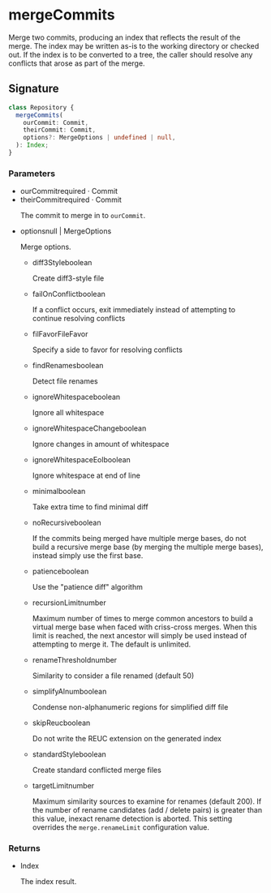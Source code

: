 # mergeCommits

Merge two commits, producing an index that reflects the result of
the merge. The index may be written as-is to the working directory or
checked out. If the index is to be converted to a tree, the caller
should resolve any conflicts that arose as part of the merge.

## Signature

```ts
class Repository {
  mergeCommits(
    ourCommit: Commit,
    theirCommit: Commit,
    options?: MergeOptions | undefined | null,
  ): Index;
}
```

### Parameters

<ul class="param-ul">
  <li class="param-li param-li-root">
    <span class="param-name">ourCommit</span><span class="param-required">required</span>&nbsp;·&nbsp;<span class="param-type">Commit</span>
    <br>
  </li>
  <li class="param-li param-li-root">
    <span class="param-name">theirCommit</span><span class="param-required">required</span>&nbsp;·&nbsp;<span class="param-type">Commit</span>
    <br>
    <p class="param-description">The commit to merge in to <code>ourCommit</code>.</p>
  </li>
  <li class="param-li param-li-root">
    <span class="param-name">options</span><span class="param-type">null | MergeOptions</span>
    <br>
    <p class="param-description">Merge options.</p>
    <ul class="param-ul">
      <li class="param-li">
        <span class="param-name">diff3Style</span><span class="param-type">boolean</span>
        <br>
        <p class="param-description">Create diff3-style file</p>
      </li>
      <li class="param-li">
        <span class="param-name">failOnConflict</span><span class="param-type">boolean</span>
        <br>
        <p class="param-description">If a conflict occurs, exit immediately instead of attempting to continue resolving conflicts</p>
      </li>
      <li class="param-li">
        <span class="param-name">filFavor</span><span class="param-type">FileFavor</span>
        <br>
        <p class="param-description">Specify a side to favor for resolving conflicts</p>
      </li>
      <li class="param-li">
        <span class="param-name">findRenames</span><span class="param-type">boolean</span>
        <br>
        <p class="param-description">Detect file renames</p>
      </li>
      <li class="param-li">
        <span class="param-name">ignoreWhitespace</span><span class="param-type">boolean</span>
        <br>
        <p class="param-description">Ignore all whitespace</p>
      </li>
      <li class="param-li">
        <span class="param-name">ignoreWhitespaceChange</span><span class="param-type">boolean</span>
        <br>
        <p class="param-description">Ignore changes in amount of whitespace</p>
      </li>
      <li class="param-li">
        <span class="param-name">ignoreWhitespaceEol</span><span class="param-type">boolean</span>
        <br>
        <p class="param-description">Ignore whitespace at end of line</p>
      </li>
      <li class="param-li">
        <span class="param-name">minimal</span><span class="param-type">boolean</span>
        <br>
        <p class="param-description">Take extra time to find minimal diff</p>
      </li>
      <li class="param-li">
        <span class="param-name">noRecursive</span><span class="param-type">boolean</span>
        <br>
        <p class="param-description">If the commits being merged have multiple merge bases, do not build a recursive merge base (by merging the multiple merge bases), instead simply use the first base.</p>
      </li>
      <li class="param-li">
        <span class="param-name">patience</span><span class="param-type">boolean</span>
        <br>
        <p class="param-description">Use the &quot;patience diff&quot; algorithm</p>
      </li>
      <li class="param-li">
        <span class="param-name">recursionLimit</span><span class="param-type">number</span>
        <br>
        <p class="param-description">Maximum number of times to merge common ancestors to build a virtual merge base when faced with criss-cross merges.  When this limit is reached, the next ancestor will simply be used instead of attempting to merge it.  The default is unlimited.</p>
      </li>
      <li class="param-li">
        <span class="param-name">renameThreshold</span><span class="param-type">number</span>
        <br>
        <p class="param-description">Similarity to consider a file renamed (default 50)</p>
      </li>
      <li class="param-li">
        <span class="param-name">simplifyAlnum</span><span class="param-type">boolean</span>
        <br>
        <p class="param-description">Condense non-alphanumeric regions for simplified diff file</p>
      </li>
      <li class="param-li">
        <span class="param-name">skipReuc</span><span class="param-type">boolean</span>
        <br>
        <p class="param-description">Do not write the REUC extension on the generated index</p>
      </li>
      <li class="param-li">
        <span class="param-name">standardStyle</span><span class="param-type">boolean</span>
        <br>
        <p class="param-description">Create standard conflicted merge files</p>
      </li>
      <li class="param-li">
        <span class="param-name">targetLimit</span><span class="param-type">number</span>
        <br>
        <p class="param-description">Maximum similarity sources to examine for renames (default 200). If the number of rename candidates (add / delete pairs) is greater than this value, inexact rename detection is aborted. This setting overrides the <code>merge.renameLimit</code> configuration value.</p>
      </li>
    </ul>
  </li>
</ul>

### Returns

<ul class="param-ul">
  <li class="param-li param-li-root">
    <span class="param-type">Index</span>
    <br>
    <p class="param-description">The index result.</p>
  </li>
</ul>